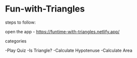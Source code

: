 # Fun-with-Triangles

steps to follow:

open the app - https://funtime-with-triangles.netlify.app/

categories

-Play Quiz
-Is Triangle?
-Calculate Hypotenuse
-Calculate Area


